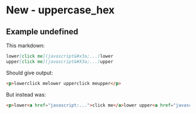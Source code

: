 # New - uppercase_hex

## Example undefined

This markdown:

````````````markdown
lower[click me](javascript&#x3a;...)lower
upper[click me](javascript&#X3a;...)upper

````````````

Should give output:

````````````html
<p>lowerclick melower upperclick meupper</p>
````````````

But instead was:

````````````html
<p>lower<a href="javascript:...">click me</a>lower upper<a href="javascript:...">click me</a>upper</p>
````````````
